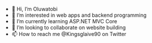 - 👋 Hi, I’m Oluwatobi 
- 👀 I’m interested in web apps and backend programming
- 🌱 I’m currently learning ASP.NET MVC Core
- 💞️ I’m looking to collaborate on website building
- 📫 How to reach me @Kingsglaive90 on Twitter

<!---
ConsoleDotMain/ConsoleDotMain is a ✨ special ✨ repository because its `README.md` (this file) appears on your GitHub profile.
You can click the Preview link to take a look at your changes.
--->
